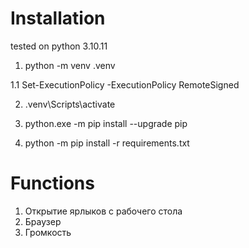# Installation 
tested on python 3.10.11

1. python -m venv .venv

1.1 Set-ExecutionPolicy -ExecutionPolicy RemoteSigned
 
2. .venv\Scripts\activate

3. python.exe -m pip install --upgrade pip

4. python -m pip install -r requirements.txt



# Functions
1. Открытие ярлыков с рабочего стола
2. Браузер
3. Громкость